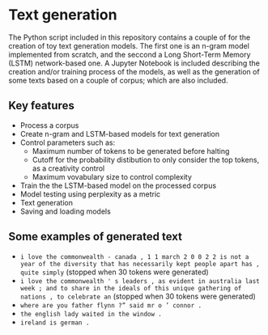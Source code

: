 # Text generation
The Python script included in this repository contains a couple of for the creation of toy text generation models. The first one is an n-gram model implemented from scratch, and the seccond a Long Short-Term Memory (LSTM) network-based one.
A Jupyter Notebook is included describing the creation and/or training process of the models, as well as the generation of some texts based on a couple of corpus; which are also included. 

## Key features
* Process a corpus
* Create n-gram and LSTM-based models for text generation
* Control parameters such as:
  *  Maximum number of tokens to be generated before halting 
  *  Cutoff for the probability distibution to only consider the top tokens, as a creativity control 
  *  Maximum vovabulary size to control complexity
* Train the the LSTM-based model on the processed corpus
* Model testing using perplexity as a metric
* Text generation
* Saving and loading models

## Some examples of generated text 
* `i love the commonwealth - canada , 1 1 march 2 0 0 2 2 is not a year of the diversity that has necessarily kept people apart has , quite simply` (stopped when 30 tokens were generated)
* `i love the commonwealth ' s leaders , as evident in australia last week ; and to share in the ideals of this unique gathering of nations , to celebrate an` (stopped when 30 tokens were generated)
* `where are you father flynn ?” said mr o ’ connor .`
* `the english lady waited in the window .`
* `ireland is german .`
